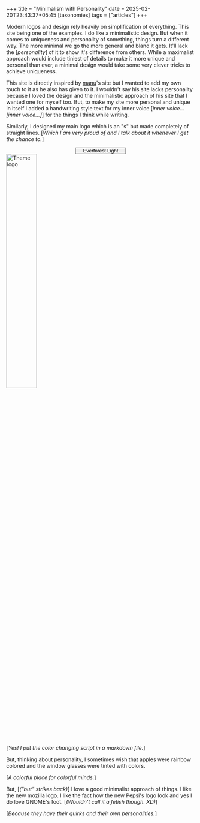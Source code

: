 +++
title = "Minimalism with Personality"
date = 2025-02-20T23:43:37+05:45
[taxonomies] 
tags = ["articles"]
+++

Modern logos and design rely heavily on simplification of everything.
This site being one of the examples. I do like a minimalistic design.
But when it comes to uniqueness and personality of something, things
turn a different way. The more minimal we go the more general and bland
it gets. It'll lack the [_personality_] of it to show it's difference
from others. While a maximalist approach would include tiniest of details
to make it more unique and personal than ever, a minimal design would take
some very clever tricks to achieve uniqueness.

This site is directly inspired by [manu](https://manuelmoreale.com/)'s
site but I wanted to add my own touch to it as he also has given to it.
I wouldn't say his site lacks personality because I loved the design and
the minimalistic approach of his site that I wanted one for myself too.
But, to make my site more personal and unique in itself I added a handwriting
style text for my inner voice [_inner voice... [_inner voice..._]_] for the
things I think while writing.

Similarly, I designed my main logo which is an "s" but made completely of
straight lines. [_Which I am very proud of and I talk about it whenever I
get the chance to._]

<div align="center">
<select id="themeSelect" style="appearance: none; text-align: center;">
  <!-- Everforest -->
  <option value="everforest-light">Everforest Light</option>
  <option value="everforest-dark">Everforest Dark</option>
  <!-- Gruvbox -->
  <option value="gruvbox-light">Gruvbox Light</option>
  <option value="gruvbox-dark">Gruvbox Dark</option>
  <!-- Night -->
  <option value="night-solis">Night Solis</option>
  <option value="night-spaceduck">Night Spaceduck</option>
  <option value="night-gotham">Night Gotham</option>
  <!-- Nord -->
  <option value="nord">Nord</option>
  <!-- One -->
  <option value="one-light">One Light</option>
  <option value="one-dark">One Dark</option>
  <!-- Tokyo -->
  <option value="tokyo-night">Tokyo Night</option>
  <option value="tokyo-night-light">Tokyo Night Light</option>
  <!-- Catppuccin -->
  <option value="catppuccin-latte">Catppuccin Latte</option>
  <option value="catppuccin-frappe">Catppuccin Frappe</option>
  <option value="catppuccin-macchiato">Catppuccin Macchiato</option>
  <option value="catppuccin-mocha">Catppuccin Mocha</option>
</select>
</div>
<!-- Image element. The src URL includes the selected theme in its name -->
<img id="themeImage" src="https://scientiac.space/res/colors/logo-night-gotham.svg" style="width:40%;" alt="Theme logo">

<script>
  // Get references to the select element and image
  const themeSelect = document.getElementById('themeSelect');
  const themeImage = document.getElementById('themeImage');

  // Update image based on the user's theme selection
  themeSelect.addEventListener('change', function() {
    const selectedTheme = themeSelect.value;
    // Construct the new image URL using the selected theme
    const newUrl = `https://scientiac.space/res/colors/logo-${selectedTheme}.svg`;
    themeImage.style.opacity = 0;
    setTimeout(() => {
      themeImage.src = newUrl;
      themeImage.style.opacity = 1;
    }, 200);
  });
</script>

[_Yes! I put the color changing script in a markdown file._]

But, thinking about personality, I sometimes wish that apples were rainbow
colored and the window glasses were tinted with colors.

[_A colorful place for colorful minds._]

But, [_("but" strikes back)_]  I love a good minimalist approach of things.
I like the new mozilla logo. I like the fact how the new Pepsi's logo look
and yes I do love GNOME's foot. [_(Wouldn't call it a fetish though. XD)_]

[_Because they have their quirks and their own personalities._]
